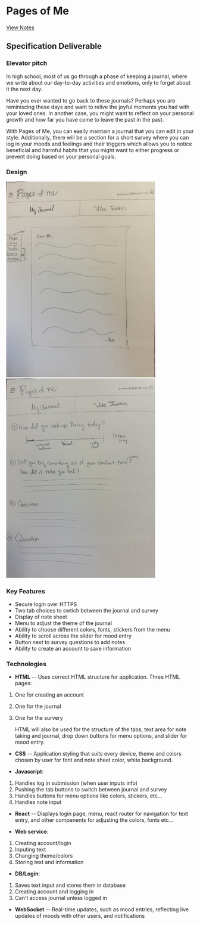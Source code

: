# Pages of Me

[View Notes](notes.md)

## Specification Deliverable

### Elevator pitch

In high school, most of us go through a phase of keeping a journal, where we write about our day-to-day activities and emotions, only to forget about it the next day.

Have you ever wanted to go back to these journals? Perhaps you are reminiscing these days and want to relive the joyful moments you had with your loved ones. In another case, you might want to reflect on your personal growth and how far you have come to leave the past in the past. 

With Pages of Me, you can easily maintain a journal that you can edit in your style. Additionally, there will be a section for a short survey where you can log in your moods and feelings and their triggers which allows you to notice beneficial and harmful habits that you might want to either progress or prevent doing based on your personal goals.

### Design
<!-- ![Picture of the "my journal" section in website](./images/startup_website_layout_image1.jpg) -->
<img src="./images/startup_website_layout_image1.jpg" alt="Picture of the 'my journal' section in website" width="400"> 
<img src="./images/startup_website_layout_image2.jpg" alt="Picture of the 'my journal' section in website" width="400"> 

### Key Features

* Secure login over HTTPS
* Two tab choices to swtich between the journal and survey
* Display of note sheet
* Menu to adjust the theme of the journal
* Ability to choose different colors, fonts, stickers from the menu
* Ability to scroll across the slider for mood entry
* Button next to survey questions to add notes
* Ability to create an account to save information

### Technologies

* **HTML** -- Uses correct HTML structure for application. Three HTML pages:
1. One for creating an account
2. One for the journal
3. One for the survery

    HTML will also be used for the structure of the tabs, text area for note taking and journal, drop down buttons for menu options, and slider for mood entry.

* **CSS** -- Application styling that suits every device, theme and colors chosen by user for font and note sheet color, white background. 

* **Javascript**: 
1. Handles log in submission (when user inputs info)
2. Pushing the tab buttons to switch between journal and survey
3. Handles buttons for menu options like colors, stickers, etc...
4. Handles note input

* **React** -- Displays login page, menu, react router for navigation for text entry, and other compenents for adjusting the colors, fonts etc...

* **Web service**:
1. Creating account/login
2. Inputing text
3. Changing theme/colors
4. Storing text and information

* **DB/Login**:
1. Saves text input and stores them in database
2. Creating account and logging in
3. Can't access journal unless logged in

* **WebSocket** -- Real-time updates, such as mood entries, reflecting live updates of moods with other users, and notifications
